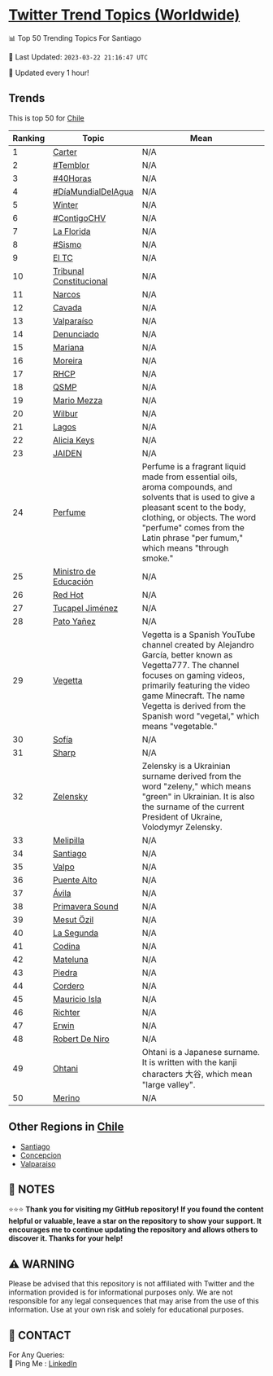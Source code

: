 [Twitter Trend Topics (Worldwide)](https://github.com/ErcinDedeoglu/Twitter-Trend-Topics)
==========


📊 Top 50 Trending Topics For Santiago

📆 Last Updated: `2023-03-22 21:16:47 UTC`

🔧 Updated every 1 hour!


## Trends

This is top 50 for [Chile](</Chile>)

| Ranking | Topic | Mean |
| ------- | ------------ | ------------ |
| 1 | [Carter](http://twitter.com/search?q=Carter) | N/A |
| 2 | [#Temblor](http://twitter.com/search?q=%23Temblor) | N/A |
| 3 | [#40Horas](http://twitter.com/search?q=%2340Horas) | N/A |
| 4 | [#DíaMundialDelAgua](http://twitter.com/search?q=%23D%c3%adaMundialDelAgua) | N/A |
| 5 | [Winter](http://twitter.com/search?q=Winter) | N/A |
| 6 | [#ContigoCHV](http://twitter.com/search?q=%23ContigoCHV) | N/A |
| 7 | [La Florida](http://twitter.com/search?q=La+Florida) | N/A |
| 8 | [#Sismo](http://twitter.com/search?q=%23Sismo) | N/A |
| 9 | [El TC](http://twitter.com/search?q=El+TC) | N/A |
| 10 | [Tribunal Constitucional](http://twitter.com/search?q=Tribunal+Constitucional) | N/A |
| 11 | [Narcos](http://twitter.com/search?q=Narcos) | N/A |
| 12 | [Cavada](http://twitter.com/search?q=Cavada) | N/A |
| 13 | [Valparaíso](http://twitter.com/search?q=Valpara%c3%adso) | N/A |
| 14 | [Denunciado](http://twitter.com/search?q=Denunciado) | N/A |
| 15 | [Mariana](http://twitter.com/search?q=Mariana) | N/A |
| 16 | [Moreira](http://twitter.com/search?q=Moreira) | N/A |
| 17 | [RHCP](http://twitter.com/search?q=RHCP) | N/A |
| 18 | [QSMP](http://twitter.com/search?q=QSMP) | N/A |
| 19 | [Mario Mezza](http://twitter.com/search?q=Mario+Mezza) | N/A |
| 20 | [Wilbur](http://twitter.com/search?q=Wilbur) | N/A |
| 21 | [Lagos](http://twitter.com/search?q=Lagos) | N/A |
| 22 | [Alicia Keys](http://twitter.com/search?q=Alicia+Keys) | N/A |
| 23 | [JAIDEN](http://twitter.com/search?q=JAIDEN) | N/A |
| 24 | [Perfume](http://twitter.com/search?q=Perfume) | Perfume is a fragrant liquid made from essential oils, aroma compounds, and solvents that is used to give a pleasant scent to the body, clothing, or objects. The word "perfume" comes from the Latin phrase "per fumum," which means "through smoke." |
| 25 | [Ministro de Educación](http://twitter.com/search?q=Ministro+de+Educaci%c3%b3n) | N/A |
| 26 | [Red Hot](http://twitter.com/search?q=Red+Hot) | N/A |
| 27 | [Tucapel Jiménez](http://twitter.com/search?q=Tucapel+Jim%c3%a9nez) | N/A |
| 28 | [Pato Yañez](http://twitter.com/search?q=Pato+Ya%c3%b1ez) | N/A |
| 29 | [Vegetta](http://twitter.com/search?q=Vegetta) | Vegetta is a Spanish YouTube channel created by Alejandro García, better known as Vegetta777. The channel focuses on gaming videos, primarily featuring the video game Minecraft. The name Vegetta is derived from the Spanish word "vegetal," which means "vegetable." |
| 30 | [Sofía](http://twitter.com/search?q=Sof%c3%ada) | N/A |
| 31 | [Sharp](http://twitter.com/search?q=Sharp) | N/A |
| 32 | [Zelensky](http://twitter.com/search?q=Zelensky) | Zelensky is a Ukrainian surname derived from the word "zeleny," which means "green" in Ukrainian. It is also the surname of the current President of Ukraine, Volodymyr Zelensky. |
| 33 | [Melipilla](http://twitter.com/search?q=Melipilla) | N/A |
| 34 | [Santiago](http://twitter.com/search?q=Santiago) | N/A |
| 35 | [Valpo](http://twitter.com/search?q=Valpo) | N/A |
| 36 | [Puente Alto](http://twitter.com/search?q=Puente+Alto) | N/A |
| 37 | [Ávila](http://twitter.com/search?q=%c3%81vila) | N/A |
| 38 | [Primavera Sound](http://twitter.com/search?q=Primavera+Sound) | N/A |
| 39 | [Mesut Özil](http://twitter.com/search?q=Mesut+%c3%96zil) | N/A |
| 40 | [La Segunda](http://twitter.com/search?q=La+Segunda) | N/A |
| 41 | [Codina](http://twitter.com/search?q=Codina) | N/A |
| 42 | [Mateluna](http://twitter.com/search?q=Mateluna) | N/A |
| 43 | [Piedra](http://twitter.com/search?q=Piedra) | N/A |
| 44 | [Cordero](http://twitter.com/search?q=Cordero) | N/A |
| 45 | [Mauricio Isla](http://twitter.com/search?q=Mauricio+Isla) | N/A |
| 46 | [Richter](http://twitter.com/search?q=Richter) | N/A |
| 47 | [Erwin](http://twitter.com/search?q=Erwin) | N/A |
| 48 | [Robert De Niro](http://twitter.com/search?q=Robert+De+Niro) | N/A |
| 49 | [Ohtani](http://twitter.com/search?q=Ohtani) | Ohtani is a Japanese surname. It is written with the kanji characters 大谷, which mean "large valley". |
| 50 | [Merino](http://twitter.com/search?q=Merino) | N/A |



## Other Regions in [Chile](</Chile>)

* [Santiago](</Chile/Santiago.md>)
* [Concepcion](</Chile/Concepcion.md>)
* [Valparaiso](</Chile/Valparaiso.md>)



## 📝 NOTES

⭐⭐⭐ **Thank you for visiting my GitHub repository! If you found the content helpful or valuable, leave a star on the repository to show your support. It encourages me to continue updating the repository and allows others to discover it. Thanks for your help!**


## ⚠️ WARNING

Please be advised that this repository is not affiliated with Twitter and the information provided is for informational purposes only. We are not responsible for any legal consequences that may arise from the use of this information. Use at your own risk and solely for educational purposes.


## 📨 CONTACT

 For Any Queries:  
            🏓 Ping Me : [LinkedIn](https://www.linkedin.com/in/ercindedeoglu/)
